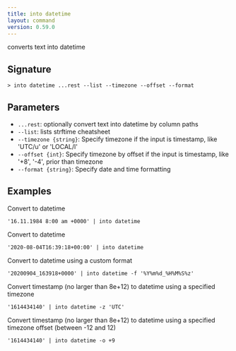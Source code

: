 ```yaml
---
title: into datetime
layout: command
version: 0.59.0
---
```


converts text into datetime

## Signature

```> into datetime ...rest --list --timezone --offset --format```

## Parameters

 -  `...rest`: optionally convert text into datetime by column paths
 -  `--list`: lists strftime cheatsheet
 -  `--timezone {string}`: Specify timezone if the input is timestamp, like 'UTC/u' or 'LOCAL/l'
 -  `--offset {int}`: Specify timezone by offset if the input is timestamp, like '+8', '-4', prior than timezone
 -  `--format {string}`: Specify date and time formatting

## Examples

Convert to datetime
```shell
'16.11.1984 8:00 am +0000' | into datetime
```

Convert to datetime
```shell
'2020-08-04T16:39:18+00:00' | into datetime
```

Convert to datetime using a custom format
```shell
'20200904_163918+0000' | into datetime -f '%Y%m%d_%H%M%S%z'
```

Convert timestamp (no larger than 8e+12) to datetime using a specified timezone
```shell
'1614434140' | into datetime -z 'UTC'
```

Convert timestamp (no larger than 8e+12) to datetime using a specified timezone offset (between -12 and 12)
```shell
'1614434140' | into datetime -o +9
```

